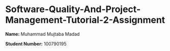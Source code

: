 # Software-Quality-And-Project-Management-Tutorial-2-Assignment

__Name:__ Muhammad Mujtaba Madad

__Student Number:__ 100790195

